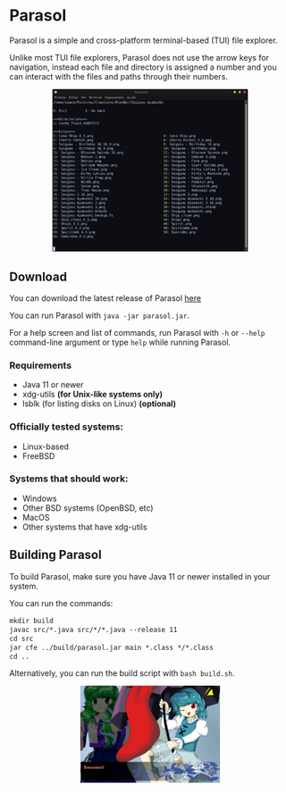 # Parasol
Parasol is a simple and cross-platform terminal-based (TUI) file explorer.

Unlike most TUI file explorers, Parasol does not use the arrow keys for navigation, instead each file and directory is assigned a number and you can interact with the files and paths through their numbers.

<p align="center">
<img src="images/parasol.png" width="350"/>
</p>


## Download

You can download the latest release of Parasol [here](https://github.com/spacebanana420/parasol/releases)

You can run Parasol with `java -jar parasol.jar`.

For a help screen and list of commands, run Parasol with `-h` or `--help` command-line argument or type `help` while running Parasol.

### Requirements
* Java 11 or newer
* xdg-utils **(for Unix-like systems only)**
* lsblk (for listing disks on Linux) **(optional)**

### Officially tested systems:
* Linux-based
* FreeBSD

### Systems that should work:
* Windows
* Other BSD systems (OpenBSD, etc)
* MacOS
* Other systems that have xdg-utils


## Building Parasol

To build Parasol, make sure you have Java 11 or newer installed in your system.

You can run the commands:

```
mkdir build
javac src/*.java src/*/*.java --release 11
cd src
jar cfe ../build/parasol.jar main *.class */*.class
cd ..
```

Alternatively, you can run the build script with ```bash build.sh```.


<p align="center">
<img src="images/boo.png" width="250"/>
</p>
